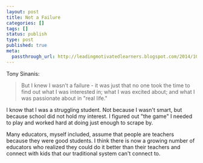 ```yaml
---
layout: post
title: Not a Failure
categories: []
tags: []
status: publish
type: post
published: true
meta:
  passthrough_url: http://leadingmotivatedlearners.blogspot.com/2014/10/donkey-kong.html?m=1
---
```


Tony Sinanis:


>But I knew I wasn’t a failure - it was just that no one took the time to find out what I was interested in; what I was excited about; and what I was passionate about in "real life."



I know that I was a struggling student. Not because I wasn't smart, but because school did not hold my interest. I figured out "the game" I needed to play and worked hard at doing just enough to scrape by.


Many educators, myself included, assume that people are teachers because they were good students. I think there is now a growing number of educators who realized they could do it better than their teachers and connect with kids that our traditional system can't connect to.
